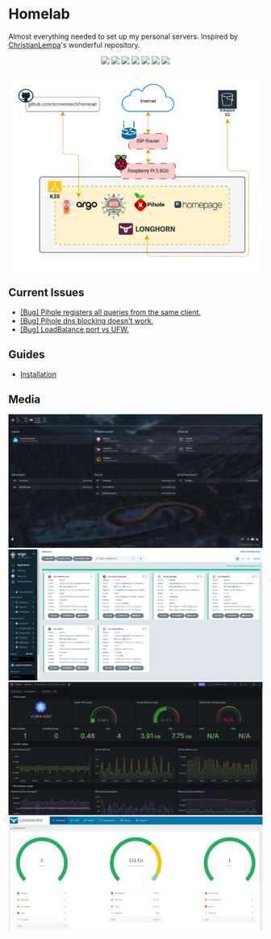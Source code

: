 # Homelab

Almost everything needed to set up my personal servers. Inspired by [ChristianLempa](https://github.com/ChristianLempa)'s wonderful repository.

<p align="center">
    <a alt="Raspberry Pi">
      <img src="https://img.shields.io/badge/Raspberry_Pi-a22846?style=flat&logo=raspberry-pi&logoColor=white">
    </a>
    <a alt="Ansible">
      <img src="https://img.shields.io/badge/Ansible-000000?style=flat&logo=ansible&logoColor=white" />
    </a>
    <a alt="OpenTofu">
      <img src="https://img.shields.io/badge/OpenTofu-ffe600?style=flat&logo=opentofu&logoColor=black" />
    </a>
    <a alt="Kubernetes">
      <img src="https://img.shields.io/badge/Kubernetes-326ce5?style=flat&logo=kubernetes&logoColor=white" />
    </a>
    <a alt="K3s">
      <img src="https://img.shields.io/badge/K3s-ffe600?style=flat&logo=k3s&logoColor=black" />
    </a>
    <a alt="ArgoCD">
      <img src="https://img.shields.io/badge/ArgoCD-007acc?style=flat&logo=argo&logoColor=white" />
    </a>
    <a alt="GitHub">
      <img src="https://img.shields.io/badge/GitHub-181717?style=flat&logo=github&logoColor=white" />
    </a>
</p>

<p align="center">
  <img src="docs/resources/homelab.png" alt="diagram-general"/>
</p>

## Current Issues

- [[Bug] Pihole registers all queries from the same client.](https://github.com/sromerotech/homelab/issues/1)
- [[Bug] Pihole dns blocking doesn't work.](https://github.com/sromerotech/homelab/issues/2)
- [[Bug] LoadBalance port vs UFW.](https://github.com/sromerotech/homelab/issues/3)


## Guides

- [Installation](docs/installation.md)

## Media

<p align="center">
  <img src="docs/resources/homepage.png" alt="homepage"/>
  <br/>
  <img src="docs/resources/argocd.png" alt="argocd"/>
  <br/>
  <img src="docs/resources/grafana.png" alt="grafana"/>
  <br/>
  <img src="docs/resources/longhorn.png" alt="longhorn"/>
</p>
